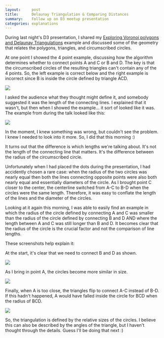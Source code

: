 ```yaml
---
layout:     post
title:      Delaunay Triangulation & Comparing Distances
summary:    Follow up on D3 meetup presentation
categories: explanations
---
```


During last night's D3 presentation, I shared my [Exploring Voronoi polygons and Delaunay Triangulations](http://bl.ocks.org/zanarmstrong/raw/b1c051113be144570881/) example and discussed some of the geometry that relates the polygons, triangles, and circumscribed circles. 

At one point I showed the 4 point example, discussing how the algorithm determines whether to connect points A and C or B and D. The key is that the circumscribed circles of the resulting triangles can't contain any of the 4 points. So, the left example is correct below and the right example is incorrect since B is inside the circle defined by triangle ACD. 

![](../../../../../images/delauney0.png) 

I asked the audience what they thought might define it, and somebody suggested it was the length of the connecting lines. I explained that it wasn't, but then when I showed the example... it sort of looked like it was. The example from during the talk looked like this: 

![](../../../../../images/delauneyEdgeCase.png)

In the moment, I knew something was wrong, but couldn't see the problem. I knew I needed to look into it more. So, I did that this morning :)

It turns out that the difference is which lengths we're talking about. It's not the length of the connecting line that matters. It's the difference between the radius of the circumscribed circle. 

Unfortunately when I had placed the dots during the presentation, I had accidently chosen a rare case: when the radius of the two circles was nearly equal then both the lines connecting opposite points were also both nearly equal and essentially diameters of the circle.  As I brought point C closer to the center, the centerline switched from A-C to B-D when the circles were the same length. Therefore, it was easy to conflate the length of the lines and the diameter of the circles.

Looking at it again this morning, I was able to easily find an example in which the radius of the circle defined by connecting A and C was smaller than the radius of the circle defined by connecting B and D AND where the length between A and C was still longer than B and D.  It becomes clear that the radius of the circle is the crucial factor and not the comparison of line lengths.

These screenshots help explain it: 

At the start, it's clear that we need to connect B and D as shown. 

![](../../../../../images/delauney1.png)

As I bring in point A, the circles become more similar in size. 

![](../../../../../images/delauney2.png)

Finally, when A is too close, the triangles flip to connect A-C instead of B-D. If this hadn't happened, A would have falled inside the circle for BCD when the radius of BCD. 

![](../../../../../images/delauney3.png)

So, the triangulation is defined by the relative sizes of the circles. I believe this can also be described by the angles of the triangle, but I haven't thought through the details. Guess I'll be doing that next :)